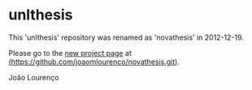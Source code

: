 # unlthesis

This 'unlthesis' repository was renamed as 'novathesis' in 2012-12-19.

Please go to the [new project page](https://github.com/joaomlourenco/novathesis.git) at [(https://github.com/joaomlourenco/novathesis.git)]((https://github.com/joaomlourenco/novathesis.git)).

João Lourenço